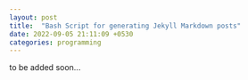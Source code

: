 ```yaml
---
layout: post
title:  "Bash Script for generating Jekyll Markdown posts"
date: 2022-09-05 21:11:09 +0530
categories: programming
---
```


to be added soon...
